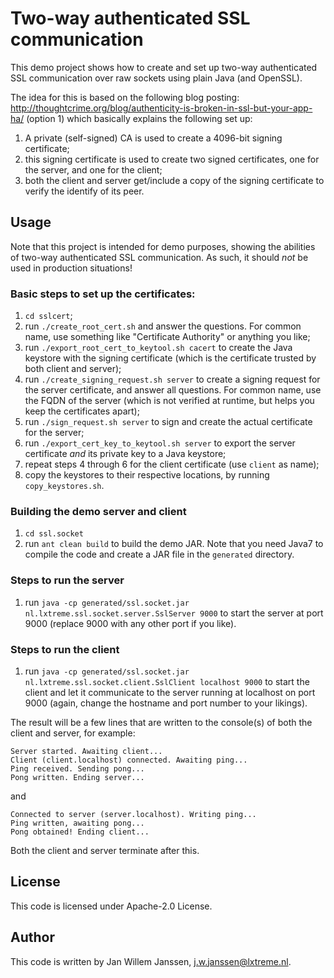 # Two-way authenticated SSL communication

This demo project shows how to create and set up two-way authenticated SSL
communication over raw sockets using plain Java (and OpenSSL).

The idea for this is based on the following blog posting: 
http://thoughtcrime.org/blog/authenticity-is-broken-in-ssl-but-your-app-ha/
(option 1) which basically explains the following set up:

1. A private (self-signed) CA is used to create a 4096-bit signing certificate;
2. this signing certificate is used to create two signed certificates, one for
   the server, and one for the client;
3. both the client and server get/include a copy of the signing certificate to 
   verify the identify of its peer.

## Usage

Note that this project is intended for demo purposes, showing the abilities of
two-way authenticated SSL communication. As such, it should *not* be used in
production situations!

### Basic steps to set up the certificates:

1. `cd sslcert`;
2. run `./create_root_cert.sh` and answer the questions. For common name, use
   something like "Certificate Authority" or anything you like;
3. run `./export_root_cert_to_keytool.sh cacert` to create the Java keystore with 
   the signing certificate (which is the certificate trusted by both client and
   server);
4. run `./create_signing_request.sh server` to create a signing request for the
   server certificate, and answer all questions. For common name, use the FQDN
   of the server (which is not verified at runtime, but helps you keep the
   certificates apart);
5. run `./sign_request.sh server` to sign and create the actual certificate for
   the server;
6. run `./export_cert_key_to_keytool.sh server` to export the server
   certificate *and* its private key to a Java keystore;
7. repeat steps 4 through 6 for the client certificate (use `client` as name);
8. copy the keystores to their respective locations, by running
   `copy_keystores.sh`.

### Building the demo server and client

1. `cd ssl.socket`
2. run `ant clean build` to build the demo JAR. Note that you need Java7 to
   compile the code and create a JAR file in the `generated` directory.

### Steps to run the server

1. run `java -cp generated/ssl.socket.jar nl.lxtreme.ssl.socket.server.SslServer 9000`
   to start the server at port 9000 (replace 9000 with any other port if you
   like).

### Steps to run the client

1. run `java -cp generated/ssl.socket.jar nl.lxtreme.ssl.socket.client.SslClient localhost 9000`
   to start the client and let it communicate to the server running at
   localhost on port 9000 (again, change the hostname and port number to your
   likings).

The result will be a few lines that are written to the console(s) of both the
client and server, for example:

    Server started. Awaiting client...
    Client (client.localhost) connected. Awaiting ping...
    Ping received. Sending pong...
    Pong written. Ending server...

and

    Connected to server (server.localhost). Writing ping...
    Ping written, awaiting pong...
    Pong obtained! Ending client...

Both the client and server terminate after this.

## License

This code is licensed under Apache-2.0 License.

## Author

This code is written by Jan Willem Janssen, j.w.janssen@lxtreme.nl.


